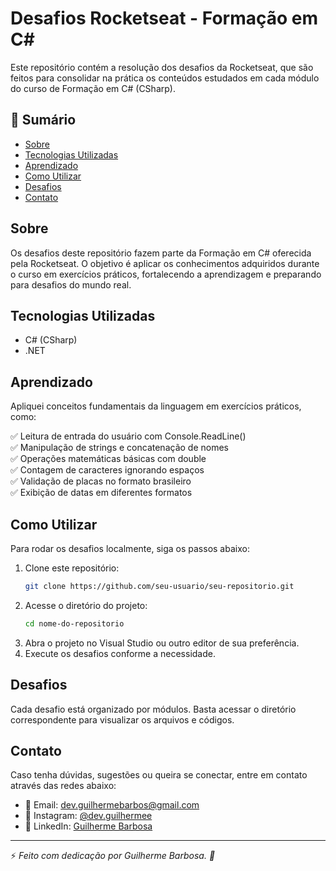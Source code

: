 # Desafios Rocketseat - Formação em C#

Este repositório contém a resolução dos desafios da Rocketseat, que são feitos para consolidar na prática os conteúdos estudados em cada módulo do curso de Formação em C# (CSharp).

## 📌 Sumário

- [Sobre](#sobre)
- [Tecnologias Utilizadas](#tecnologias-utilizadas)
- [Aprendizado](#aprendizado)
- [Como Utilizar](#como-utilizar)
- [Desafios](#desafios)
- [Contato](#contato)

## Sobre

Os desafios deste repositório fazem parte da Formação em C# oferecida pela Rocketseat. O objetivo é aplicar os conhecimentos adquiridos durante o curso em exercícios práticos, fortalecendo a aprendizagem e preparando para desafios do mundo real.

## Tecnologias Utilizadas

- C# (CSharp)
- .NET

## Aprendizado

Apliquei conceitos fundamentais da linguagem em exercícios práticos, como:

✅ Leitura de entrada do usuário com Console.ReadLine() <br>
✅ Manipulação de strings e concatenação de nomes <br>
✅ Operações matemáticas básicas com double <br>
✅ Contagem de caracteres ignorando espaços <br>
✅ Validação de placas no formato brasileiro <br>
✅ Exibição de datas em diferentes formatos <br>

## Como Utilizar

Para rodar os desafios localmente, siga os passos abaixo:

1. Clone este repositório:
   ```bash
   git clone https://github.com/seu-usuario/seu-repositorio.git
   ```
2. Acesse o diretório do projeto:
   ```bash
   cd nome-do-repositorio
   ```
3. Abra o projeto no Visual Studio ou outro editor de sua preferência.
4. Execute os desafios conforme a necessidade.

## Desafios

Cada desafio está organizado por módulos. Basta acessar o diretório correspondente para visualizar os arquivos e códigos.

## Contato

Caso tenha dúvidas, sugestões ou queira se conectar, entre em contato através das redes abaixo:

- 📧 Email: [dev.guilhermebarbos@gmail.com](mailto:dev.guilhermebarbos@gmail.com)
- 📸 Instagram: [@dev.guilhermee](https://www.instagram.com/dev.guilhermee)
- 💼 LinkedIn: [Guilherme Barbosa](https://www.linkedin.com/in/devguilhermebarbosa/)

---

⚡ _Feito com dedicação por Guilherme Barbosa. 🚀_
